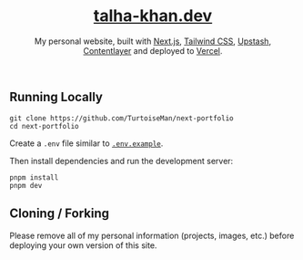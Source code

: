 <div align="center">
    <a href="https://talha-khan.dev"><h1 align="center">talha-khan.dev</h1></a>

My personal website, built with [Next.js](https://nextjs.org/), [Tailwind CSS](https://tailwindcss.com/), [Upstash](https://upstash.com), [Contentlayer](https://www.contentlayer.dev/) and deployed to [Vercel](https://vercel.com/).

</div>

<br/>


## Running Locally


```sh-session
git clone https://github.com/TurtoiseMan/next-portfolio
cd next-portfolio
```


Create a `.env` file similar to [`.env.example`](https://github.com/TurtoiseMan/next-portfolio/blob/main/.env.example).

Then install dependencies and run the development server:
```sh-session
pnpm install
pnpm dev
```


## Cloning / Forking

Please remove all of my personal information (projects, images, etc.) before deploying your own version of this site.
